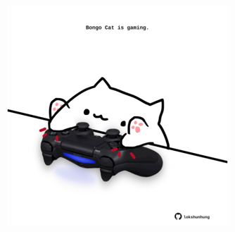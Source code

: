 <!-- built at 25/12/2024, 12:00:48 UTC -->
<p align="center">
  <img width="500" height="500" src="./ReadmeImage.svg">
</p>
